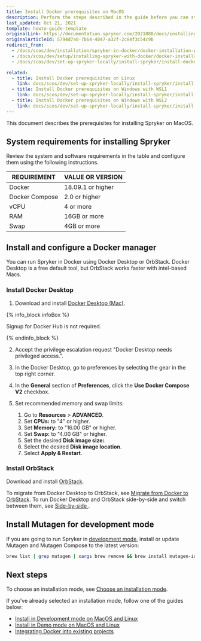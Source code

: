 ```yaml
---
title: Install Docker prerequisites on MacOS
description: Perform the steps described in the guide before you can start working with Spryker in Docker on MacOS.
last_updated: Oct 21, 2021
template: howto-guide-template
originalLink: https://documentation.spryker.com/2021080/docs/installing-docker-prerequisites-on-macos
originalArticleId: 5794d7a0-7b64-4847-a32f-2c84f3c54c9b
redirect_from:
  - /docs/scos/dev/installation/spryker-in-docker/docker-installation-prerequisites/docker-installation-prerequisites-macos.html
  - /docs/scos/dev/setup/installing-spryker-with-docker/docker-installation-prerequisites/installing-docker-prerequisites-on-macos.html  
  - /docs/scos/dev/set-up-spryker-locally/install-spryker/install-docker-prerequisites/install-docker-prerequisites-on-macos.html

related:
  - title: Install Docker prerequisites on Linux
    link: docs/scos/dev/set-up-spryker-locally/install-spryker/install-docker-prerequisites/install-docker-prerequisites-on-linux.html
  - title: Install Docker prerequisites on Windows with WSL1
    link: docs/scos/dev/set-up-spryker-locally/install-spryker/install-docker-prerequisites/install-docker-prerequisites-on-windows-with-wsl1.html
  - title: Install Docker prerequisites on Windows with WSL2
    link: docs/scos/dev/set-up-spryker-locally/install-spryker/install-docker-prerequisites/install-docker-prerequisites-on-windows-with-wsl2.html
---
```


This document describes the prerequisites for installing Spryker on MacOS.


## System requirements for installing Spryker

Review the system and software requirements in the table and configure them using the following instructions.

| REQUIREMENT | VALUE OR VERSION |
| --- | --- |
| Docker | 18.09.1 or higher |
| Docker Compose | 2.0 or higher |  
| vCPU | 4 or more |
| RAM  | 16GB or more |
| Swap  | 4GB or more |


## Install and configure a Docker manager

You can run Spryker in Docker using Docker Desktop or OrbStack. Docker Desktop is a free default tool, but OrbStack works faster with intel-based Macs.


### Install Docker Desktop

1. Download and install [Docker Desktop (Mac)](https://docs.docker.com/desktop/mac/install/).

{% info_block infoBox %}

Signup for Docker Hub is not required.

{% endinfo_block %}

2. Accept the privilege escalation request "Docker Desktop needs privileged access.".

3. In the Docker Desktop, go to preferences by selecting the gear in the top right corner.

4. In the **General** section of **Preferences**, click the **Use Docker Compose V2** checkbox.

5. Set recommended memory and swap limits:

    1. Go to **Resources** > **ADVANCED**.
    2. Set **CPUs:** to "4" or higher.
    3. Set **Memory:** to "16.00 GB" or higher.
    4. Set **Swap:** to "4.00 GB" or higher.
    5. Set the desired **Disk image size:**.
    6. Select the desired **Disk image location**.
    7. Select **Apply & Restart**.

### Install OrbStack

Download and install [OrbStack](https://orbstack.dev/download).


To migrate from Docker Desktop to OrbStack, see [Migrate from Docker to OrbStack](https://docs.orbstack.dev/install#docker-migration).
To run Docker Desktop and OrbStack side-by-side and switch between them, see [Side-by-side
](https://docs.orbstack.dev/install#docker-context).

## Install Mutagen for development mode

If you are going to run Spryker in [development mode](/docs/dg/dev/set-up-spryker-locally/install-spryker/install/choose-an-installation-mode.html#development-mode), install or update Mutagen and Mutagen Compose to the latest version:

```bash
brew list | grep mutagen | xargs brew remove && brew install mutagen-io/mutagen/mutagen mutagen-io/mutagen/mutagen-compose && mutagen daemon stop && mutagen daemon start
```

## Next steps

To choose an installation mode, see [Choose an installation mode](/docs/dg/dev/set-up-spryker-locally/install-spryker/install/choose-an-installation-mode.html).

If you've already selected an installation mode, follow one of the guides below:

* [Install in Development mode on MacOS and Linux](/docs/dg/dev/set-up-spryker-locally/install-spryker/install/install-in-development-mode-on-macos-and-linux.html)
* [Install in Demo mode on MacOS and Linux](/docs/dg/dev/set-up-spryker-locally/install-spryker/install/install-in-demo-mode-on-macos-and-linux.html)
* [Integrating Docker into existing projects](/docs/dg/dev/upgrade-and-migrate/migrate-to-docker/migrate-to-docker.html)
